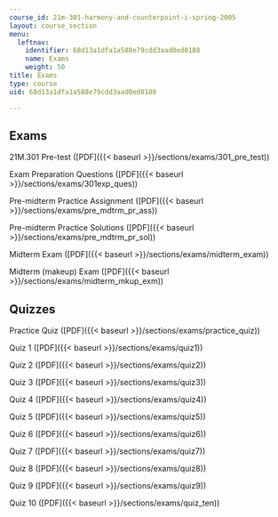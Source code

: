 ```yaml
---
course_id: 21m-301-harmony-and-counterpoint-i-spring-2005
layout: course_section
menu:
  leftnav:
    identifier: 68d13a1dfa1a588e79cdd3aad0ed0188
    name: Exams
    weight: 50
title: Exams
type: course
uid: 68d13a1dfa1a588e79cdd3aad0ed0188

---
```


Exams
-----

21M.301 Pre-test ([PDF]({{< baseurl >}}/sections/exams/301_pre_test))

Exam Preparation Questions ([PDF]({{< baseurl >}}/sections/exams/301exp_ques))

Pre-midterm Practice Assignment ([PDF]({{< baseurl >}}/sections/exams/pre_mdtrm_pr_ass))

Pre-midterm Practice Solutions ([PDF]({{< baseurl >}}/sections/exams/pre_mdtrm_pr_sol))

Midterm Exam ([PDF]({{< baseurl >}}/sections/exams/midterm_exam))

Midterm (makeup) Exam ([PDF]({{< baseurl >}}/sections/exams/midterm_mkup_exm))

Quizzes
-------

Practice Quiz ([PDF]({{< baseurl >}}/sections/exams/practice_quiz))

Quiz 1 ([PDF]({{< baseurl >}}/sections/exams/quiz1))

Quiz 2 ([PDF]({{< baseurl >}}/sections/exams/quiz2))

Quiz 3 ([PDF]({{< baseurl >}}/sections/exams/quiz3))

Quiz 4 ([PDF]({{< baseurl >}}/sections/exams/quiz4))

Quiz 5 ([PDF]({{< baseurl >}}/sections/exams/quiz5))

Quiz 6 ([PDF]({{< baseurl >}}/sections/exams/quiz6))

Quiz 7 ([PDF]({{< baseurl >}}/sections/exams/quiz7))

Quiz 8 ([PDF]({{< baseurl >}}/sections/exams/quiz8))

Quiz 9 ([PDF]({{< baseurl >}}/sections/exams/quiz9))

Quiz 10 ([PDF]({{< baseurl >}}/sections/exams/quiz_ten))